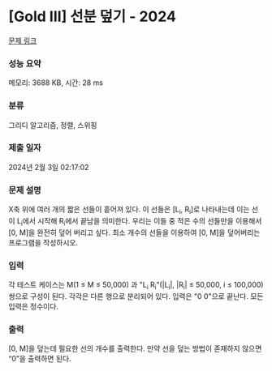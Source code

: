 # [Gold III] 선분 덮기 - 2024 

[문제 링크](https://www.acmicpc.net/problem/2024) 

### 성능 요약

메모리: 3688 KB, 시간: 28 ms

### 분류

그리디 알고리즘, 정렬, 스위핑

### 제출 일자

2024년 2월 3일 02:17:02

### 문제 설명

<p>X축 위에 여러 개의 짧은 선들이 흩어져 있다. 이 선들은 [L<sub>i</sub>, R<sub>i</sub>]로 나타내는데 이는 선이 L<sub>i</sub>에서 시작해 R<sub>i</sub>에서 끝남을 의미한다. 우리는 이들 중 적은 수의 선들만을 이용해서 [0, M]을 완전히 덮어 버리고 싶다. 최소 개수의 선들을 이용하여 [0, M]을 덮어버리는 프로그램을 작성하시오.</p>

### 입력 

 <p>각 테스트 케이스는 M(1 ≤ M ≤ 50,000) 과 "L<sub>i</sub> R<sub>i</sub>"(|L<sub>i</sub>|, |R<sub>i</sub>| ≤ 50,000, i ≤ 100,000)쌍으로 구성이 된다. 각각은 다른 행으로 분리되어 있다. 입력은 "0 0"으로 끝난다. 모든 입력은 정수이다.</p>

### 출력 

 <p>[0, M]을 덮는데 필요한 선의 개수를 출력한다. 만약 선을 덮는 방법이 존재하지 않으면 “0”을 출력하면 된다.</p>

